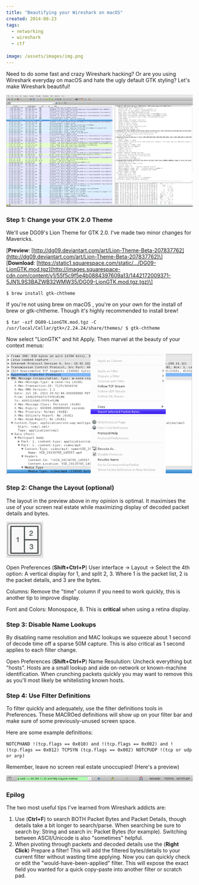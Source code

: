 ```yaml
---
title: "Beautifying your Wireshark on macOS"
created: 2014-08-23
tags: 
  - networking
  - wireshark
  - ctf

image: /assets/images/img.png
---
```


Need to do some fast and crazy Wireshark hacking? Or are you using Wireshark everyday on macOS and hate the ugly default GTK styling? Let's make Wireshark beautiful!

<!--more-->

![wireshark-osx-themed.png](/assets/images/wireshark-1.png)

### Step 1: Change your GTK 2.0 Theme

We'll use DG09's Lion Theme for GTK 2.0. I've made two minor changes for Mavericks. 

\[**Preview**: [http://dg09.deviantart.com/art/Lion-Theme-Beta-207837762](http://dg09.deviantart.com/art/Lion-Theme-Beta-207837762)\]  
\[**Download**: [https://static1.squarespace.com/static/.../DG09-LionGTK.mod.tgz](http://images.squarespace-cdn.com/content/v1/55f5c9f5e4b0884397609a13/1442172009371-5JN1L9S3BAZWB32WMW35/DG09-LionGTK.mod.tgz.tgz)\]

```
$ brew install gtk-chtheme
```

If you're not using brew on macOS , you're on your own for the install of brew or gtk-chtheme. Though it's highly recommended to install brew!

```
$ tar -xzf DG09-LionGTK.mod.tgz -C /usr/local/Cellar/gtk+/2.24.24/share/themes/ $ gtk-chtheme
```

Now select "LionGTK" and hit Apply. Then marvel at the beauty of your context menus:

![wireshark-osx-theme-contexts.png](/assets/images/wireshark-2.png)

### Step 2: Change the Layout (optional)

The layout in the preview above in my opinion is optimal. It maximises the use of your screen real estate while maximizing display of decoded packet details and bytes. 

![wireshark-pane-osx.png](/assets/images/wireshark-pane-osx.png)

Open Preferences (**Shift+Ctrl+P**) User interface -> Layout -> Select the 4th option: A vertical display for 1, and split 2, 3. Where 1 is the packet list, 2 is the packet details, and 3 are the bytes.

Columns: Remove the "time" column if you need to work quickly, this is another tip to improve display.

Font and Colors: Monospace, 8. This is **critical** when using a retina display.

### Step 3: Disable Name Lookups

By disabling name resolution and MAC lookups we squeeze about 1 second of decode time off a sparse 50M capture. This is also critical as 1 second applies to each filter change.

Open Preferences (**Shift+Ctrl+P**) Name Resulution: Uncheck everything but "hosts". Hosts are a small lookup and aide on-network or known-machine identification. When crunching packets quickly you may want to remove this as you'll most likely be whitelisting known hosts.

### Step 4: Use Filter Definitions

To filter quickly and adequately, use the filter definitions tools in Preferences. These MACROed definitions will show up on your filter bar and make sure of some previously-unused screen space.

Here are some example definitions:

```
NOTCPHAND !(tcp.flags == 0x010) and !(tcp.flags == 0x002) and !(tcp.flags == 0x012) TCPSYN (tcp.flags == 0x002) NOTCPUDP !(tcp or udp or arp)
```

Remember, leave no screen real estate unoccupied! (Here's a preview)

![wireshark-osx-display-filters.png](/assets/images/wireshark-osx-display-filters.png)

### Epilog

The two most useful tips I've learned from Wireshark addicts are:
1. Use (**Ctrl+F**) to search BOTH Packet Bytes and Packet Details, though details take a bit longer to search/parse. When searching be sure to search by: String and search in: Packet Bytes (for example). Switching between ASCII/Unicode is also "sometimes" helpful.
2. When pivoting through packets and decoded details use the (**Right Click**) Prepare a filter! This will add the filtered bytes/details to your current filter without wasting time applying. Now you can quickly check or edit the "would-have-been-applied" filter. This will expose the exact field you wanted for a quick copy-paste into another filter or scratch pad.
